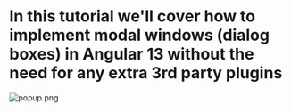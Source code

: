 # In this tutorial we'll cover how to implement modal windows (dialog boxes) in Angular 13 without the need for any extra 3rd party plugins

![popup.png](./assets/popup.png)